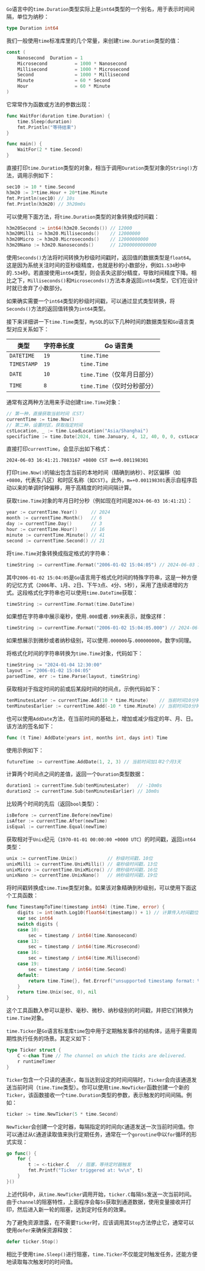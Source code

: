 `Go`语言中的`time.Duration`类型实际上是`int64`类型的一个别名，用于表示时间间隔，单位为纳秒：

```go
type Duration int64
```

我们一般使用`time`标准库里的几个常量，来创建`time.Duration`类型的值：

```go
const (
	Nanosecond  Duration = 1
	Microsecond          = 1000 * Nanosecond
	Millisecond          = 1000 * Microsecond
	Second               = 1000 * Millisecond
	Minute               = 60 * Second
	Hour                 = 60 * Minute
)
```
它常常作为函数或方法的参数出现：
```go
func WaitFor(duration time.Duration) {
    time.Sleep(duration)
    fmt.Println("等待结束")
}

func main() {
    WaitFor(2 * time.Second)
}
```

直接打印`time.Duration`类型的对象，相当于调用`Duration`类型对象的`String()`方法，调用示例如下：

```go
sec10 := 10 * time.Second
h3m20 := 3*time.Hour + 20*time.Minute
fmt.Println(sec10) // 10s
fmt.Println(h3m20) // 3h20m0s
```

可以使用下面方法，将`time.Duration`类型的对象转换成时间戳：

```go
h3m20Second := int64(h3m20.Seconds()) // 12000
h3m20Milli := h3m20.Milliseconds()    // 12000000
h3m20Micro := h3m20.Microseconds()    // 12000000000
h3m20Nano := h3m20.Nanoseconds()      // 12000000000000
```

使用`Seconds()`方法将时间转换为秒级时间戳时，返回值的数据类型是`float64`。这是因为系统关注时间的亚秒级精度，也就是秒的小数部分，例如`1.534`秒中的`.534`秒。若直接使用`int64`类型，则会丢失这部分精度，导致时间精度下降。相比之下，`Milliseconds()`和`Microseconds()`方法本身返回`int64`类型，它们在设计时就已舍弃了小数部分。

如果确实需要一个`int64`类型的秒级时间戳，可以通过显式类型转换，将`Seconds()`方法的返回值转换为`int64`类型。

接下来详细讲一下`time.Time`类型，`MySQL`的以下几种时间的数据类型和`Go`语言类型对应关系如下：

| 类型        | 字符串长度 | Go 语言类                   |
| ----------- | ---------- | --------------------------- |
| `DATETIME`  | `19`       | `time.Time`                 |
| `TIMESTAMP` | `19`       | `time.Time`                 |
| `DATE`      | `10`       | `time.Time`（仅年月日部分） |
| `TIME`      | `8`        | `time.Time`（仅时分秒部分） |

通常有这两种方法用来手动创建`time.Time`对象：

```go
// 第一种，直接获取当前时间（CST）
currentTime := time.Now()
// 第二种，设置时区，获取指定时间
cstLocation, _ := time.LoadLocation("Asia/Shanghai")
specificTime := time.Date(2024, time.January, 4, 12, 40, 0, 0, cstLocation)
```

直接打印`currentTime`，会显示出如下格式：

```
2024-06-03 16:41:21.7083167 +0800 CST m=+0.001198301
```

打印`time.Now()`的输出包含当前的本地时间（精确到纳秒）、时区偏移（如`+0800`，代表东八区）和时区名称（如`CST`）。此外，`m=+0.001198301`表示自程序启动以来的单调时钟偏移，用于高精度的时间间隔计算。

获取`time.Time`对象的年月日时分秒（例如现在时间是`2024-06-03 16:41:21`）：

```go
year := currentTime.Year()     // 2024
month := currentTime.Month()   // 6
day := currentTime.Day()       // 3
hour := currentTime.Hour()     // 16
minute := currentTime.Minute() // 41
second := currentTime.Second() // 21
```

将`time.Time`对象转换成指定格式的字符串：

```go
timeString := currentTime.Format("2006-01-02 15:04:05") // 2024-06-03 16:41:21
```

其中`2006-01-02 15:04:05`是`Go`语言用于格式化时间的特殊字符串，这是一种方便的记忆方式（`2006`年、`1`月、`2`日、下午`3`点、`4`分、`5`秒），采用了连续递增的方式。这段格式化字符串也可以使用`time.DateTime`获取：

```go
timeString := currentTime.Format(time.DateTime)
```

如果想在字符串中展示毫秒，使用`.000`或者`.999`来表示，就像这样：

```go
timeString := currentTime.Format("2006-01-02 15:04:05.000") // 2024-06-03 16:41:21.116
```

如果想展示到微秒或者纳秒级别，可以使用`.000000`与`.000000000`，数字`9`同理。

将格式化时间的字符串转换为`time.Time`对象，代码如下：

```go
timeString := "2024-01-04 12:30:00"
layout := "2006-01-02 15:04:05"
parsedTime, err := time.Parse(layout, timeString)
```

获取相对于指定时间的前或后某段时间的时间点，示例代码如下：

```go
tenMinutesLater := currentTime.Add(10 * time.Minute)    // 当前时间10分钟后
tenMinutesEarlier := currentTime.Add(-10 * time.Minute) // 当前时间10分钟前
```

也可以使用`AddDate`方法，在当前时间的基础上，增加或减少指定的年、月、日。该方法的签名如下：

```go
func (t Time) AddDate(years int, months int, days int) Time
```

使用示例如下：

```go
futureTime := currentTime.AddDate(1, 2, 3) // 当前时间加1年2个月3天
```

计算两个时间点之间的差值，返回一个`Duration`类型数据：

```go
duration1 := currentTime.Sub(tenMinutesLater)   // -10m0s
duration2 := currentTime.Sub(tenMinutesEarlier) // 10m0s
```

比较两个时间的先后（返回`bool`类型）：

```go
isBefore := currentTime.Before(newTime)
isAfter := currentTime.After(newTime)
isEqual := currentTime.Equal(newTime)
```

获取相对于`Unix`纪元（`1970-01-01 00:00:00 +0000 UTC`）的时间戳，返回`int64`类型：

```go
unix := currentTime.Unix()           // 秒级时间戳，10位
unixMilli := currentTime.UnixMilli() // 毫秒级时间戳，13位
unixMicro := currentTime.UnixMicro() // 微秒级时间戳，16位
unixNano := currentTime.UnixNano()   // 纳秒级时间戳，19位
```

将时间戳转换成`time.Time`类型对象。如果该对象精确到秒级别，可以使用下面这个工具函数：

```go
func TimestampToTime(timestamp int64) (time.Time, error) {
	digits := int(math.Log10(float64(timestamp)) + 1) // 计算传入时间戳位数
	var sec int64
	switch digits {
	case 10:
		sec = timestamp / int64(time.Nanosecond)
	case 13:
		sec = timestamp / int64(time.Microsecond)
	case 16:
		sec = timestamp / int64(time.Millisecond)
	case 19:
		sec = timestamp / int64(time.Second)
	default:
		return time.Time{}, fmt.Errorf("unsupported timestamp format: %d", timestamp)
	}
	return time.Unix(sec, 0), nil
}
```

这个工具函数入参可以是秒、毫秒、微秒、纳秒级别的时间戳，并把它们转换为`time.Time`对象。

`time.Ticker`是`Go`语言标准库`time`包中用于定期触发事件的结构体，适用于需要周期性执行任务的场景。其定义如下：

```go
type Ticker struct {
	C <-chan Time // The channel on which the ticks are delivered.
	r runtimeTimer
}
```

`Ticker`包含一个只读的通道`C`，每当达到设定的时间间隔时，`Ticker`会向该通道发送当前时间（`time.Time`类型）。你可以使用`time.NewTicker`函数创建一个新的`Ticker`，该函数接收一个`time.Duration`类型的参数，表示触发的时间间隔。例如：

```go
ticker := time.NewTicker(5 * time.Second)
```

`NewTicker`会创建一个定时器，每隔指定的时间向`C`通道发送一次当前时间值。你可以通过从`C`通道读取值来执行定期任务，通常在一个`goroutine`中以`for`循环的形式实现：

```go
go func() {
    for {
        t := <-ticker.C   // 阻塞，等待定时器触发
        fmt.Printf("Ticker triggered at: %v\n", t)
    }
}()
```

上述代码中，从`time.NewTicker`调用开始，`ticker.C`每隔`5s`发送一次当前时间。由于`channel`的阻塞特性，上面程序会每`5s`获取到通道数据，使用变量接收并打印，然后进入新一轮的阻塞，达到定时任务的效果。

为了避免资源泄露，在不需要`Ticker`时，应该调用其`Stop`方法停止它，通常可以使用`defer`来确保资源释放：

```go
defer ticker.Stop()
```

相比于使用`time.Sleep()`进行阻塞，`time.Ticker`不仅能定时触发任务，还能方便地读取每次触发时的时间值。
